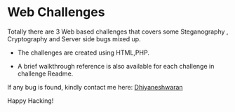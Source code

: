 # Web Challenges

Totally there are 3 Web based challenges that covers some Steganography , Cryptography and Server side bugs mixed up.

* The challenges are created using HTML,PHP.

* A brief walkthrough reference is also available for each challenge in challenge Readme.

If any bug is found, kindly contact me here: [Dhiyaneshwaran](https://www.linkedin.com/in/dhiyaneshwaran-b-27947a131/)

Happy Hacking!

